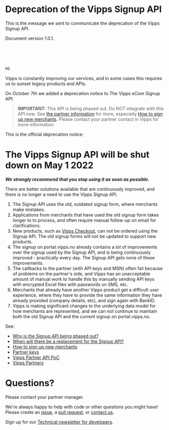 # Deprecation of the Vipps Signup API

This is the message we sent to communicate the deprecation of the Vipps Signup API.

Document version 1.0.1.

<br/>
<br/>
<br/>

Hi

Vipps is constantly improving our services, and in some cases this requires us
to sunset legacy products and APIs.

On October 7th we added a deprecation notice to The Vipps eCom Signup API:

>**IMPORTANT:** This API is being phased out. Do _*NOT*_ integrate with this API now.
See
[the partner information](https://github.com/vippsas/vipps-partner)
for more, especially
[How to sign up new merchants](https://github.com/vippsas/vipps-partner#how-to-sign-up-new-merchants).
Please contact your partner contact in Vipps for more information.

This is the official deprecation notice:

# The Vipps Signup API will be shut down on May 1 2022

_**We strongly recommend that you stop using it as soon as possible.**_

There are better solutions available that are continuously improved,
and there is no longer a need to use the Vipps Signup API.

1. The Signup API uses the old, outdated signup form, where merchants make mistakes.
2. Applications from merchants that have used the old signup form takes longer to
   to process, and often require  manual follow-up on email for clarifications.
3. New products, such as
   [Vipps Checkout](https://vipps.no/produkter-og-tjenester/bedrift/ta-betalt-paa-nett/vipps-checkout/),
   can not be ordered using the Signup API.
   The old signup forms will not be updated to support new products.
4. The signup on portal.vipps.no already contains a _lot_ of improvements over the
   signup used by the Signup API, and is being continuously improved - practically
   every day. The Signup API gets none of these improvements.   
5. The callbacks to the partner (with API keys and MSN) often fail because of
   problems on the partner's side, and Vipps has an unacceptable amount of manual
   work to handle this by manually sending API keys with encrypted Excel files with
   passwords on SMS, etc.
6. Merchants that already have another Vipps product get a difficult user experience,
   where they have to provide the same information they have already provided
   (company details, etc), and sign again with BankID.
7. Vipps is making significant changes to the underlying data model for how
   merchants are represented, and we can not continue to maintain both the
   old Signup API and the current signup on portal.vipps.no.

See:
* [Why is the Signup API being phased out?](https://github.com/vippsas/vipps-partner#why-is-the-signup-api-being-phased-out)
* [When will there be a replacement for the Signup API?](https://github.com/vippsas/vipps-partner#when-will-there-be-a-replacement-for-the-signup-api)
* [How to sign up new merchants](https://github.com/vippsas/vipps-partner#how-to-sign-up-new-merchants)
* [Partner keys](https://github.com/vippsas/vipps-partner#partner-keys)
* [Vipps Partner API PoC](https://github.com/vippsas/vipps-partner#vipps-partner-api-poc)
* [Vipps Partners](https://github.com/vippsas/vipps-partner#vipps-partner-api-poc)

# Questions?

Please contact your partner manager.

We're always happy to help with code or other questions you might have!
Please create an [issue](https://github.com/vippsas/vipps-ecom-api/issues),
a [pull request](https://github.com/vippsas/vipps-ecom-api/pulls),
or [contact us](https://github.com/vippsas/vipps-developers/blob/master/contact.md).

Sign up for our [Technical newsletter for developers](https://github.com/vippsas/vipps-developers/tree/master/newsletters).
